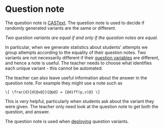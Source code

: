 # Question note

The question note is [CASText](CASText.md).  The question note is used to decide if randomly generated variants are the same or different.

_Two question variants are equal if and only if the question notes are equal._

In particular, when we generate statistics about students' attempts we group attempts according to the equality of their question notes. Two variants are not necessarily different if their [question variables](Variables.md#Question_variables)
are different, and hence a note is useful.  The teacher needs to choose what identifies each unique variant - this cannot be automated.

The teacher can also leave useful information about the answer in the question note.
For example they might use a note such as

    \[ \frac{d}{d{@v@}}{@p@} = {@diff(p,v)@} \]

This is very helpful, particularly when students ask about the variant they were given.  The teacher only need look at the question note to get both the question, and answer.

The question note is used when [deploying](../STACK_question_admin/Deploying.md) question variants.
